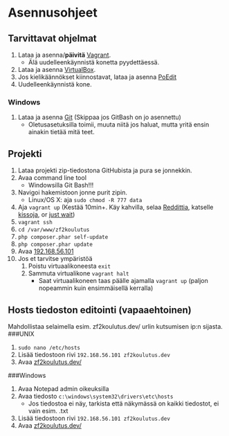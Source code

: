 # Asennusohjeet

## Tarvittavat ohjelmat
1. Lataa ja asenna/**päivitä** [Vagrant](http://www.vagrantup.com/downloads.html).  
    * Älä uudelleenkäynnistä konetta pyydettäessä.
2. Lataa ja asenna [VirtualBox](https://www.virtualbox.org/wiki/Downloads). 
3. Jos kielikäännökset kiinnostavat, lataa ja asenna [PoEdit](http://www.poedit.net/download.php)
4. Uudelleenkäynnistä kone.

### Windows
1. Lataa ja asenna [Git](http://git-scm.com/downloads) (Skippaa jos GitBash on jo asennettu)
    * Oletusasetuksilla toimii, muuta niitä jos haluat, mutta yritä ensin ainakin tietää mitä teet.

## Projekti
1. Lataa projekti zip-tiedostona GitHubista ja pura se jonnekkin.  
2. Avaa command line tool
    * Windowsilla Git Bash!!!
3. Navigoi hakemistoon jonne purit zipin.
    * Linux/OS X: aja `sudo chmod -R 777 data`
4. Aja `vagrant up` (Kestää 10min+. Käy kahvilla, selaa [Reddittia](http://www.reddit.com/), katselle [kissoja](http://imgur.com/r/cats), or [just wait](http://tvtropes.org/pmwiki/pmwiki.php/Main/WeWait))
5. `vagrant ssh`
6. `cd /var/www/zf2koulutus`
7. `php composer.phar self-update`
8. `php composer.phar update`
9. Avaa [192.168.56.101](http://192.168.56.101)
10. Jos et tarvitse ympäristöä
    1. Poistu virtuaalikoneesta `exit`
    2. Sammuta virtualikone `vagrant halt`
        * Saat virtuaalikoneen taas päälle ajamalla `vagrant up` (paljon nopeammin kuin ensimmäisellä kerralla)

## Hosts tiedoston editointi (vapaaehtoinen)
Mahdollistaa selaimella esim. zf2koulutus.dev/ urlin kutsumisen ip:n sijasta.
###UNIX
1. `sudo nano /etc/hosts`
2. Lisää tiedostoon rivi `192.168.56.101 zf2koulutus.dev`
3. Avaa [zf2koulutus.dev/](http://zf2koulutus.dev/)

###Windows
1. Avaa Notepad admin oikeuksilla
2. Avaa tiedosto `c:\windows\system32\drivers\etc\hosts`
    * Jos tiedostoa ei näy, tarkista että näkymässä on kaikki tiedostot, ei vain esim. .txt
3. Lisää tiedostoon rivi `192.168.56.101 zf2koulutus.dev`
4. Avaa [zf2koulutus.dev/](zf2koulutus.dev/)